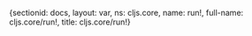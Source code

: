 {sectionid: docs, layout: var, ns: cljs.core, name: run!, full-name: cljs.core/run!,
  title: cljs.core/run!}
